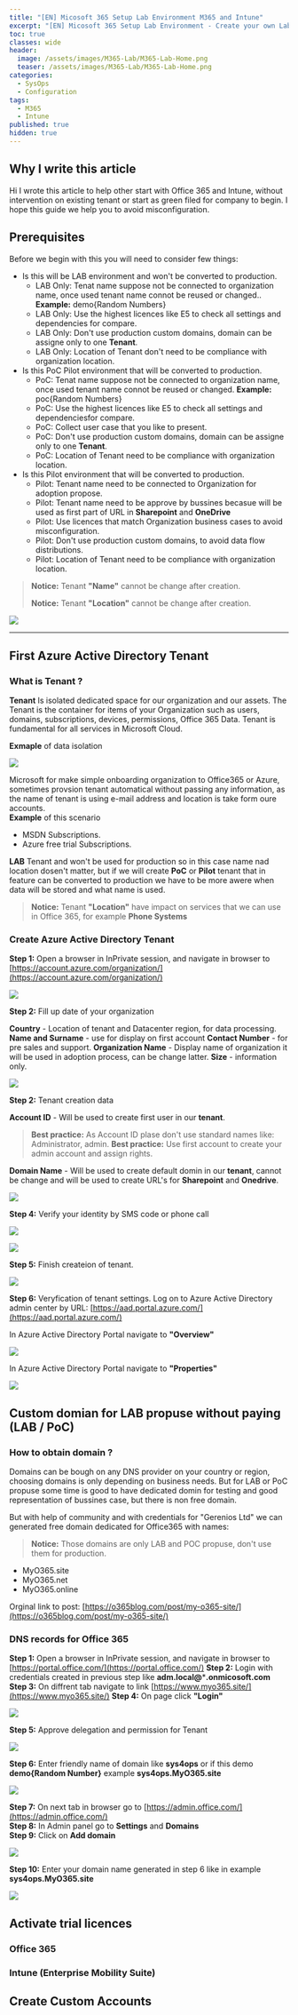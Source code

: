 ```yaml
---
title: "[EN] Micosoft 365 Setup Lab Environment M365 and Intune"
excerpt: "[EN] Micosoft 365 Setup Lab Environment - Create your own Lab with domains setup or prepare new tenant for you company. In this article we will go through creating new tenant, add custom domains for LAB purpose, assigned licences. " 
toc: true
classes: wide
header:
  image: /assets/images/M365-Lab/M365-Lab-Home.png
  teaser: /assets/images/M365-Lab/M365-Lab-Home.png
categories:
  - SysOps
  - Configuration
tags:
  - M365
  - Intune
published: true
hidden: true
---
```


## Why I write this article

Hi I wrote this article to help other start with Office 365 and Intune, without intervention on existing tenant or start as green filed for company to begin. I hope this guide we help you to avoid misconfiguration.

## Prerequisites

Before we begin with this you will need to consider few things:  

+ Is this will be LAB environment and won't be converted to production.
  + LAB Only: Tenat name suppose not be connected to organization name, once used tenant name connot be reused or changed.. **Example:** demo{Random Numbers} 
  + LAB Only: Use the highest licences like E5 to check all settings and dependencies for compare.
  + LAB Only: Don't use production custom domains, domain can be assigne only to one **Tenant**.
  + LAB Only: Location of Tenant don't need to be compliance with organization location.
+ Is this PoC Pilot environment that will be converted to production.
  + PoC: Tenat name suppose not be connected to organization name, once used tenant name connot be reused or changed. **Example:** poc{Random Numbers} 
  + PoC: Use the highest licences like E5 to check all settings and dependenciesfor compare.
  + PoC: Collect user case that you like to present.
  + PoC: Don't use production custom domains, domain can be assigne only to one **Tenant**.
  + PoC: Location of Tenant need to be compliance with organization location.
+ Is this Pilot environment that will be converted to production.
  + Pilot: Tenant name need to be connected to Organization for adoption propose.
  + Pilot: Tenant name need to be approve by bussines becasue will be used as first part of URL in **Sharepoint** and **OneDrive**
  + Pilot: Use licences that match Organization business cases to avoid misconfiguration.
  + Pilot: Don't use production custom domains, to avoid data flow distributions. 
  + Pilot: Location of Tenant need to be compliance with organization location.

>   
> **Notice:** Tenant **"Name"** cannot be change after creation.
>  
> **Notice:** Tenant **"Location"** cannot be change after creation.
>  
>


![](/assets/images/M365-Lab/Tenant-Decision.png)

--------------------------
## First Azure Active Directory Tenant
### What is Tenant ?

 **Tenant** Is isolated dedicated space for our organization and our assets. The Tenant is the container for items of your Organization such as users, domains, subscriptions, devices, permissions, Office 365 Data. Tenant is fundamental for all services in Microsoft Cloud.

**Exmaple** of data isolation

![](/assets/images/M365-Lab/M365-Lab-Tenant.png)


Microsoft for make simple onboarding organization to Office365 or Azure, sometimes provsion tenant automatical without passing any information, as the name of tenant is using e-mail address and location is take form oure accounts.   
**Example** of this scenario
 - MSDN Subscriptions.
 - Azure free trial Subscriptions.  

 **LAB** Tenant and won't be used for production so in this case name nad location dosen't matter, but if we will create **PoC** or **Pilot** tenant that in feature can be converted to production we have to be more awere when data will be stored and what name is used.  

>
> **Notice:** Tenant **"Location"** have impact on services that we can use in Office 365, for example **Phone Systems**
>  

### Create Azure Active Directory Tenant

**Step 1:** Open a browser in InPrivate session, and navigate in browser to [https://account.azure.com/organization/](https://account.azure.com/organization/) 

![](/assets/images/M365-Lab/M365-Tenant-1.png)

**Step 2:** Fill up date of your organization

**Country** - Location of tenant and Datacenter region, for data processing.
**Name and Surname** - use for display on first account
**Contact Number** - for pre sales and support.
**Organization Name** - Display name of organization it will be used in adoption process, can be change latter.
**Size** - information only.

![](/assets/images/M365-Lab/M365-Tenant-2.png)

**Step 2:** Tenant creation data

**Account ID** - Will be used to create first user in our **tenant**.  
>
> **Best practice:** As Account ID plase don't use standard names like: Administrator, admin. 
> **Best practice:** Use first account to create your admin account and assign rights.
>
**Domain Name** - Will be used to create default domin in our **tenant**, cannot be change and will be used to create URL's for **Sharepoint** and **Onedrive**.

![](/assets/images/M365-Lab/M365-Tenant-3.png)

**Step 4:** Verify your identity by SMS code or phone call

![](/assets/images/M365-Lab/M365-Tenant-4.png)

![](/assets/images/M365-Lab/M365-Tenant-5.png)

**Step 5:** Finish createion of tenant.

![](/assets/images/M365-Lab/M365-Tenant-6.png)

**Step 6:** Veryfication of tenant settings. Log on to Azure Active Directory admin center by URL: [https://aad.portal.azure.com/](https://aad.portal.azure.com/)

In Azure Active Directory Portal navigate to **"Overview"**  

![](/assets/images/M365-Lab/M365-Tenant-7.png)  

In Azure Active Directory Portal navigate to **"Properties"**

![](/assets/images/M365-Lab/M365-Tenant-8.png)  

## Custom domian for LAB propuse without paying (LAB / PoC)

### How to obtain domain ?

Domains can be bough on any DNS provider on your country or region, choosing domains is only depending on business needs. But for LAB or PoC propuse some time is good to have dedicated domin for testing and good representation of bussines case, but there is non free domain. 

But with help of community and with credentials for  "Gerenios Ltd" we can generated free domain dedicated for Office365 with names:

>
> **Notice:** Those domains are only LAB and POC propuse, don't use them for production. 
>

* MyO365.site
* MyO365.net
* MyO365.online

Orginal link to post: [https://o365blog.com/post/my-o365-site/](https://o365blog.com/post/my-o365-site/) 
### DNS records for Office 365

**Step 1:** Open a browser in InPrivate session, and navigate in browser to [https://portal.office.com/](https://portal.office.com/) 
**Step 2:** Login with credentials created in previous step like **adm.local@*****.onmicosoft.com**
**Step 3:** On diffrent tab navigate to link [https://www.myo365.site/](https://www.myo365.site/) 
**Step 4:** On page click **"Login"**

![](/assets/images/M365-Lab/M365-Lab-Domain-1.png)

**Step 5:** Approve delegation and permission for Tenant

![](/assets/images/M365-Lab/M365-Lab-Domain-2.png)

**Step 6:** Enter friendly name of domain like **sys4ops** or if this demo **demo{Random Number}** example **sys4ops.MyO365.site**

![](/assets/images/M365-Lab/M365-Lab-Domain-3.png)

**Step 7:** On next tab in browser go to  [https://admin.office.com/](https://admin.office.com/)  
**Step 8:** In Admin panel go to **Settings** and **Domains**  
**Step 9:** Click on **Add domain**  

![](/assets/images/M365-Lab/M365-Lab-Domain-5.png) 

**Step 10:** Enter your domain name generated in step 6 like in example **sys4ops.MyO365.site**

![](/assets/images/M365-Lab/M365-Lab-Domain-6.png)  


## Activate trial licences

### Office 365
### Intune (Enterprise Mobility Suite)

## Create Custom Accounts
